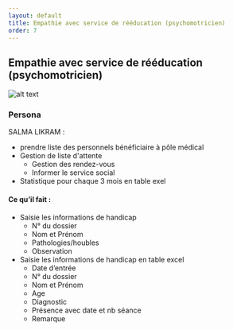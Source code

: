 ```yaml
---
layout: default
title: Empathie avec service de rééducation (psychomotricien)
order: 7
---
```


## Empathie avec service de rééducation (psychomotricien)
![alt text]({{site.baseurl}}/Empathie-pôle-médicale/images/Psychomotricien.png)
<!-- note -->
### Persona
SALMA LIKRAM  : 
- prendre liste des personnels bénéficiaire à pôle médical
- Gestion de liste d'attente 
  - Gestion des rendez-vous
  - Informer le service social
- Statistique pour chaque 3 mois en table exel

#### Ce qu’il fait :
- Saisie les informations de handicap
  - N° du dossier
  - Nom et Prénom
  - Pathologies/houbles
  - Observation
- Saisie les informations de handicap en table excel
  - Date d’entrée
  - N° du dossier
  - Nom et Prénom
  -  Age
  - Diagnostic
  - Présence avec date et nb séance
  - Remarque

<!-- new slide -->